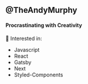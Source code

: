 ## @TheAndyMurphy
####  Procrastinating with Creativity

👀 Interested in: 
- Javascript
- React
- Gatsby
- Next
- Styled-Components
